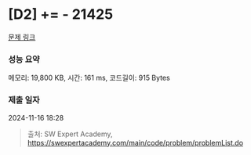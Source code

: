 # [D2] += - 21425 

[문제 링크](https://swexpertacademy.com/main/code/problem/problemDetail.do?contestProbId=AZD8K_UayDoDFAVs) 

### 성능 요약

메모리: 19,800 KB, 시간: 161 ms, 코드길이: 915 Bytes

### 제출 일자

2024-11-16 18:28



> 출처: SW Expert Academy, https://swexpertacademy.com/main/code/problem/problemList.do
